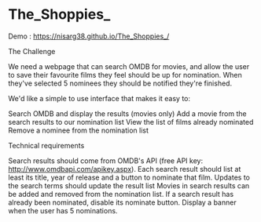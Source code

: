 # The_Shoppies_


Demo : https://nisarg38.github.io/The_Shoppies_/


The Challenge

We need a webpage that can search OMDB for movies, and allow the user to save their favourite films they feel should be up for nomination. When they've selected 5 nominees they should be notified they're finished.


We'd like a simple to use interface that makes it easy to:

Search OMDB and display the results (movies only)
Add a movie from the search results to our nomination list
View the list of films already nominated
Remove a nominee from the nomination list

Technical requirements


Search results should come from OMDB's API (free API key: http://www.omdbapi.com/apikey.aspx).
Each search result should list at least its title, year of release and a button to nominate that film.
Updates to the search terms should update the result list
Movies in search results can be added and removed from the nomination list.
If a search result has already been nominated, disable its nominate button.
Display a banner when the user has 5 nominations.
